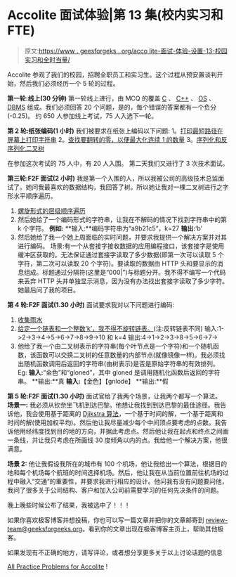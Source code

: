 # Accolite 面试体验|第 13 集(校内实习和 FTE)

> 原文:[https://www . geesforgeks . org/acco lite-面试-体验-设置-13-校园实习和全时当量/](https://www.geeksforgeeks.org/accolite-interview-experience-set-13-on-campus-for-internship-and-fte/)

Accolite 参观了我们的校园，招聘全职员工和实习生。这个过程从预安置谈判开始，然后我们必须经历一个 5 轮的过程。

**第一轮:线上(30 分钟)**
第一轮线上进行，由 MCQ 的覆盖 [C](https://www.geeksforgeeks.org/quiz-corner-gq/) 、 [C++](https://www.geeksforgeeks.org/quiz-corner-gq/) 、 [OS](https://www.geeksforgeeks.org/quiz-corner-gq/) 、 [DBMS](https://www.geeksforgeeks.org/quiz-corner-gq/) 组成。我们必须回答 20 个问题，是的，每个错误的答案都有一个负分(-0.25)。
约 650 人参加线上考试，75 人入选下一轮。

**第 2 轮:纸张编码(1 小时)**
我们被要求在纸张上编码以下问题:
1。[打印最短路径在屏幕上打印字符串](https://practice.geeksforgeeks.org/problems/primitive-typing/0)
2。[查找要翻转的零，以便最大化连续 1 的数量](https://practice.geeksforgeeks.org/problems/maximize-number-of-1s/0)
3。[序列化和反序列化二叉树](https://practice.geeksforgeeks.org/problems/serialize-and-deserialize-a-binary-tree/1)

在参加这次考试的 75 人中，有 20 人入围。
第二天我们又进行了 3 次技术面试。

**第三轮:F2F 面试(2 小时)**
我是第一个入围的人，所以我被公司的高级技术总监面试了。她问我最喜欢的数据结构，我回答了树。所以她让我对一棵二叉树进行之字形水平顺序遍历。

1.  [螺旋形式的层级顺序遍历](https://practice.geeksforgeeks.org/problems/level-order-traversal-in-spiral-form/1)
2.  然后她给了一个编码形式的字符串，让我在不解码的情况下找到字符串中的第 k 个字符。
    **例如:**
    **输入:**编码字符串为“a9b21c5”，k=27
    **输出:**‘b’
3.  然后她给了我一个她上周面临的实时问题，并要求我提供一个解决方案并对其进行编码。
    场景:有一个从套接字接收数据的应用编程接口，该套接字是使用缓冲区获取的。无法保证通过套接字读取了多少数据(即第一次可以读取 5 个字符，第二次可以读取 20 个字符)。要读取的数据由 HTTP 头和要显示的消息组成。标题通过分隔符(这里是“000|”)与标题分开。我不得不编写一个代码来丢弃 HTTP 头并单独显示消息，因为没有办法找出套接字读取了多少字符。
    她最后问了我的项目。

**第 4 轮:F2F 面试(1.30 小时)**
面试要求我对以下问题进行编码:

1.  [收集雨水](https://practice.geeksforgeeks.org/problems/trapping-rain-water/0)
2.  [给定一个链表和一个整数‘k’，我不得不旋转链表。](https://practice.geeksforgeeks.org/problems/rotate-a-linked-list/1)(注:反转链表不同)
    输入:1->2->3->4->5->6->7->8->9->10 和 k=4
    输出:4->1->2->3->8->5->6->7->
3.  他给了我一个由二叉树表示的字符串(每个叶节点是一个字符)和一个随机函数，该函数可以交换二叉树的任意数量的内部节点(就像镜像一样)。我必须找出随机函数调用后返回的字符串(由树表示)是否是原始字符串的有效排列。
    Eg: **输入:**“金色”和“gloned”，其中 gloned 是调用随机化函数后返回的字符串。
    **输出:**真
    **输入:**【金色】【gnlode】
    **输出:**假

**第 5 轮:F2F 面试(1.30 小时)**
面试官给了我两个场景，让我两个都写一个算法。
**场景一:**
我必须从钦奈坐飞机到达巴黎。他想让我找到到达巴黎的最佳途径。我告诉他，我会使用基于距离的 [Djikstra 算法](https://practice.geeksforgeeks.org/problems/shortest-path-from-1-to-n/0)，一个基于时间的解，一个基于距离和时间的解(使用加权平均)。然后他让我尽量减少每个中间顶点要考虑的点数。我告诉他用经纬度找到目的地的方向，并据此考虑点。然后他让我在起点和终点之间画一条线，并让我只考虑在所画线 30 度倾角以内的点。我给他一个解决方案，他很满意。

**场景 2:**
他让我假设我所在的城市有 100 个机场，他让我给出一个算法，根据目的地和每个机场每个航班的时间选择机场。然后，他让我在从当前位置前往机场的过程中融入“交通”的重要性，并要求我进行相应的设计。他问我有没有问题要问他，我问了很多关于公司结构、客户和加入公司前需要学习的任何先决条件的问题。

晚上晚些时候公布了结果，我被选中了！！！

如果你喜欢极客博客并想投稿，你也可以写一篇文章并把你的文章邮寄到 review-team@geeksforgeeks.org。看到你的文章出现在极客博客主页上，帮助其他极客。

如果发现有不正确的地方，请写评论，或者想分享更多关于以上讨论话题的信息

[All Practice Problems for Accolite](https://practice.geeksforgeeks.org/company/Accolite/) !